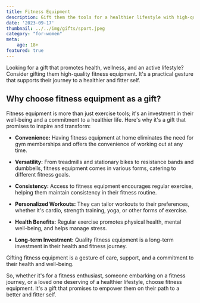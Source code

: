 ```yaml
---
title: Fitness Equipment
description: Gift them the tools for a healthier lifestyle with high-quality fitness equipment.
date: '2023-09-17'
thumbnail: ../../img/gifts/sport.jpeg
category: "for-women"
meta:
    age: 18+
featured: true
---
```

Looking for a gift that promotes health, wellness, and an active lifestyle? Consider gifting them high-quality fitness equipment. It's a practical gesture that supports their journey to a healthier and fitter self.

## Why choose fitness equipment as a gift?

Fitness equipment is more than just exercise tools; it's an investment in their well-being and a commitment to a healthier life. Here's why it's a gift that promises to inspire and transform:

- **Convenience:** Having fitness equipment at home eliminates the need for gym memberships and offers the convenience of working out at any time.

- **Versatility:** From treadmills and stationary bikes to resistance bands and dumbbells, fitness equipment comes in various forms, catering to different fitness goals.

- **Consistency:** Access to fitness equipment encourages regular exercise, helping them maintain consistency in their fitness routine.

- **Personalized Workouts:** They can tailor workouts to their preferences, whether it's cardio, strength training, yoga, or other forms of exercise.

- **Health Benefits:** Regular exercise promotes physical health, mental well-being, and helps manage stress.

- **Long-term Investment:** Quality fitness equipment is a long-term investment in their health and fitness journey.

Gifting fitness equipment is a gesture of care, support, and a commitment to their health and well-being.

So, whether it's for a fitness enthusiast, someone embarking on a fitness journey, or a loved one deserving of a healthier lifestyle, choose fitness equipment. It's a gift that promises to empower them on their path to a better and fitter self.
